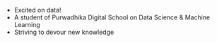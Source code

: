 - Excited on data!
- A student of Purwadhika Digital School on Data Science & Machine Learning
- Striving to devour new knowledge

<!---
chrisayudha08/chrisayudha08 is a ✨ special ✨ repository because its `README.md` (this file) appears on your GitHub profile.
You can click the Preview link to take a look at your changes.
--->
